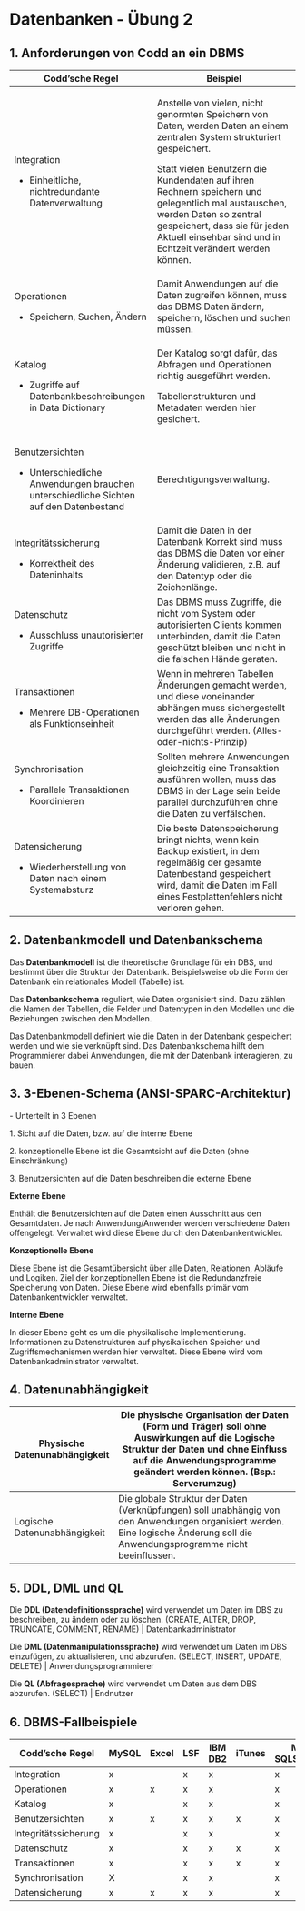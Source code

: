 # Datenbanken - Übung 2

## 1. Anforderungen von Codd an ein DBMS

<table>
<colgroup>
<col style="width: 50%" />
<col style="width: 50%" />
</colgroup>
<thead>
<tr class="header">
<th>Codd’sche Regel</th>
<th>Beispiel</th>
</tr>
</thead>
<tbody>
<tr class="odd">
<td><p>Integration</p>
<ul>
<li><p>Einheitliche, nichtredundante Datenverwaltung</p></li>
</ul></td>
<td><p>Anstelle von vielen, nicht genormten Speichern von Daten, werden
Daten an einem zentralen System strukturiert gespeichert.</p>
<p>Statt vielen Benutzern die Kundendaten auf ihren Rechnern speichern
und gelegentlich mal austauschen, werden Daten so zentral gespeichert,
dass sie für jeden Aktuell einsehbar sind und in Echtzeit verändert
werden können.</p></td>
</tr>
<tr class="even">
<td><p>Operationen</p>
<ul>
<li><p>Speichern, Suchen, Ändern</p></li>
</ul></td>
<td>Damit Anwendungen auf die Daten zugreifen können, muss das DBMS
Daten ändern, speichern, löschen und suchen müssen.</td>
</tr>
<tr class="odd">
<td><p>Katalog</p>
<ul>
<li><p>Zugriffe auf Datenbankbeschreibungen in Data Dictionary</p></li>
</ul></td>
<td><p>Der Katalog sorgt dafür, das Abfragen und Operationen richtig
ausgeführt werden.</p>
<p>Tabellenstrukturen und Metadaten werden hier gesichert.</p></td>
</tr>
<tr class="even">
<td><p>Benutzersichten</p>
<ul>
<li><p>Unterschiedliche Anwendungen brauchen unterschiedliche Sichten
auf den Datenbestand</p></li>
</ul></td>
<td>Berechtigungsverwaltung.</td>
</tr>
<tr class="odd">
<td><p>Integritätssicherung</p>
<ul>
<li><p>Korrektheit des Dateninhalts</p></li>
</ul></td>
<td>Damit die Daten in der Datenbank Korrekt sind muss das DBMS die
Daten vor einer Änderung validieren, z.B. auf den Datentyp oder die
Zeichenlänge.</td>
</tr>
<tr class="even">
<td><p>Datenschutz</p>
<ul>
<li><p>Ausschluss unautorisierter Zugriffe</p></li>
</ul></td>
<td>Das DBMS muss Zugriffe, die nicht vom System oder autorisierten
Clients kommen unterbinden, damit die Daten geschützt bleiben und nicht
in die falschen Hände geraten.</td>
</tr>
<tr class="odd">
<td><p>Transaktionen</p>
<ul>
<li><p>Mehrere DB-Operationen als Funktionseinheit</p></li>
</ul></td>
<td>Wenn in mehreren Tabellen Änderungen gemacht werden, und diese
voneinander abhängen muss sichergestellt werden das alle Änderungen
durchgeführt werden. (Alles-oder-nichts-Prinzip)</td>
</tr>
<tr class="even">
<td><p>Synchronisation</p>
<ul>
<li><p>Parallele Transaktionen Koordinieren</p></li>
</ul></td>
<td>Sollten mehrere Anwendungen gleichzeitig eine Transaktion ausführen
wollen, muss das DBMS in der Lage sein beide parallel durchzuführen ohne
die Daten zu verfälschen.</td>
</tr>
<tr class="odd">
<td><p>Datensicherung</p>
<ul>
<li><p>Wiederherstellung von Daten nach einem Systemabsturz</p></li>
</ul></td>
<td>Die beste Datenspeicherung bringt nichts, wenn kein Backup
existiert, in dem regelmäßig der gesamte Datenbestand gespeichert wird,
damit die Daten im Fall eines Festplattenfehlers nicht verloren
gehen.</td>
</tr>
</tbody>
</table>

## 2. Datenbankmodell und Datenbankschema

Das **Datenbankmodell** ist die theoretische Grundlage für ein DBS, und
bestimmt über die Struktur der Datenbank. Beispielsweise ob die Form der
Datenbank ein relationales Modell (Tabelle) ist.

Das **Datenbankschema** reguliert, wie Daten organisiert sind. Dazu
zählen die Namen der Tabellen, die Felder und Datentypen in den Modellen
und die Beziehungen zwischen den Modellen.

Das Datenbankmodell definiert wie die Daten in der Datenbank gespeichert
werden und wie sie verknüpft sind. Das Datenbankschema hilft dem
Programmierer dabei Anwendungen, die mit der Datenbank interagieren, zu
bauen.

## 3. 3-Ebenen-Schema (ANSI-SPARC-Architektur)

\- Unterteilt in 3 Ebenen

1\. Sicht auf die Daten, bzw. auf die interne Ebene

2\. konzeptionelle Ebene ist die Gesamtsicht auf die Daten (ohne
Einschränkung)

3\. Benutzersichten auf die Daten beschreiben die externe Ebene

**Externe Ebene**

Enthält die Benutzersichten auf die Daten einen Ausschnitt aus den
Gesamtdaten. Je nach Anwendung/Anwender werden verschiedene Daten
offengelegt. Verwaltet wird diese Ebene durch den Datenbankentwickler.

**Konzeptionelle Ebene**

Diese Ebene ist die Gesamtübersicht über alle Daten, Relationen, Abläufe
und Logiken. Ziel der konzeptionellen Ebene ist die Redundanzfreie
Speicherung von Daten. Diese Ebene wird ebenfalls primär vom
Datenbankentwickler verwaltet.

**Interne Ebene**

In dieser Ebene geht es um die physikalische Implementierung.
Informationen zu Datenstrukturen auf physikalischen Speicher und
Zugriffsmechanismen werden hier verwaltet. Diese Ebene wird vom
Datenbankadministrator verwaltet.

## 4. Datenunabhängigkeit

<table>
<colgroup>
<col style="width: 23%" />
<col style="width: 76%" />
</colgroup>
<thead>
<tr class="header">
<th>Physische Datenunabhängigkeit</th>
<th>Die physische Organisation der Daten (Form und Träger) soll ohne
Auswirkungen auf die Logische Struktur der Daten und ohne Einfluss auf
die Anwendungsprogramme geändert werden können. (Bsp.: Serverumzug)</th>
</tr>
</thead>
<tbody>
<tr class="odd">
<td>Logische Datenunabhängigkeit</td>
<td>Die globale Struktur der Daten (Verknüpfungen) soll unabhängig von
den Anwendungen organisiert werden. Eine logische Änderung soll die
Anwendungsprogramme nicht beeinflussen.</td>
</tr>
</tbody>
</table>

## 5. DDL, DML und QL

Die **DDL (Datendefinitionssprache)** wird verwendet um Daten im DBS zu
beschreiben, zu ändern oder zu löschen. (CREATE, ALTER, DROP, TRUNCATE,
COMMENT, RENAME) | Datenbankadministrator

Die **DML (Datenmanipulationssprache)** wird verwendet um Daten im DBS
einzufügen, zu aktualisieren, und abzurufen. (SELECT, INSERT, UPDATE,
DELETE) | Anwendungsprogrammierer

Die **QL (Abfragesprache)** wird verwendet um Daten aus dem DBS
abzurufen. (SELECT) | Endnutzer

## 6. DBMS-Fallbeispiele

<table>
<colgroup>
<col style="width: 27%" />
<col style="width: 11%" />
<col style="width: 8%" />
<col style="width: 6%" />
<col style="width: 15%" />
<col style="width: 10%" />
<col style="width: 20%" />
</colgroup>
<thead>
<tr class="header">
<th>Codd’sche Regel</th>
<th>MySQL</th>
<th>Excel</th>
<th>LSF</th>
<th>IBM DB2</th>
<th>iTunes</th>
<th>MS SQLServer</th>
</tr>
</thead>
<tbody>
<tr class="odd">
<td>Integration</td>
<td>x</td>
<td></td>
<td>x</td>
<td>x</td>
<td></td>
<td>x</td>
</tr>
<tr class="even">
<td>Operationen</td>
<td>x</td>
<td>x</td>
<td>x</td>
<td>x</td>
<td></td>
<td>x</td>
</tr>
<tr class="odd">
<td>Katalog</td>
<td>x</td>
<td></td>
<td>x</td>
<td>x</td>
<td></td>
<td>x</td>
</tr>
<tr class="even">
<td>Benutzersichten</td>
<td>x</td>
<td>x</td>
<td>x</td>
<td>x</td>
<td>x</td>
<td>x</td>
</tr>
<tr class="odd">
<td>Integritätssicherung</td>
<td>x</td>
<td></td>
<td>x</td>
<td>x</td>
<td></td>
<td>x</td>
</tr>
<tr class="even">
<td>Datenschutz</td>
<td>x</td>
<td></td>
<td>x</td>
<td>x</td>
<td>x</td>
<td>x</td>
</tr>
<tr class="odd">
<td>Transaktionen</td>
<td>x</td>
<td></td>
<td>x</td>
<td>x</td>
<td>x</td>
<td>x</td>
</tr>
<tr class="even">
<td>Synchronisation</td>
<td>X</td>
<td></td>
<td>x</td>
<td>x</td>
<td></td>
<td>x</td>
</tr>
<tr class="odd">
<td>Datensicherung</td>
<td>x</td>
<td>x</td>
<td>x</td>
<td>x</td>
<td></td>
<td>x</td>
</tr>
</tbody>
</table>
